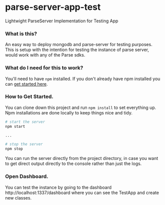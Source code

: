 # parse-server-app-test
Lightwight ParseServer Implementation for Testing App

### What is this?
An easy way to deploy mongodb and parse-server for testing purposes.
This is setup with the intention for testing the instance of parse server, would work with any of the Parse sdks.


### What do I need for this to work?
You'll need to have ```npm``` installed.
If you don't already have npm installed you can <a href="http://blog.npmjs.org/post/85484771375/how-to-install-npm">get started here</a>.


### How to Get Started.
You can clone down this project and run ```npm install``` to set everything up. Npm installations are done locally to keep things nice and tidy.

```bash
# start the server
npm start

...

# stop the server
npm stop
```

You can run the server directly from the project directory, in case you want to get direct output directly to the console rather than just the logs.

### Open Dashboard.
You can test the instance by going to the dashboard http://localhost:1337/dashboard where you can see the TestApp and create new classes.